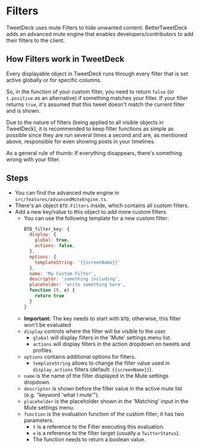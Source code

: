 # Filters

TweetDeck uses mute Filters to hide unwanted content. BetterTweetDeck adds an advanced mute engine that enables developers/contributors to
add their filters to the client.

## How Filters work in TweetDeck

Every displayable object in TweetDeck runs through every filter that is set active globally or for specific columns.

So, in the function of your custom filter, you need to return `false` (or `t.positive` as an alternative) if something matches your filter. If your filter
returns `true`, it's assumed that this tweet doesn't match the current filter and is shown.

Due to the nature of filters (being applied to all visible objects in TweetDeck), it is recommended to keep filter functions as simple as possible since they
are run several times a second and are, as mentioned above, responsible for even showing posts in your timelines.

As a general rule of thumb: If everything disappears, there's something wrong with your filter.

## Steps

- You can find the advanced mute engine in `src/features/advancedMuteEngine.ts`.
- There's an object `BTD.Filters` inside, which contains all custom filters.
- Add a new key/value to this object to add more custom filters.
  - You can use the following template for a new custom filter:
    ```js
    BTD_filter_key: {
      display: {
        global: true,
        actions: false,
      },
      options: {
        templateString: '{{screenName}}'
      },
      name: 'My Custom Filter',
      descriptor: 'something including',
      placeholder: 'write something here',
      function (t, e) {
        return true
      }
    }
    ```
  - **Important:** The key needs to start with `BTD`; otherwise, this filter won't be evaluated
  - `display` controls where the filter will be visible to the user.
    - `global` will display filters in the 'Mute' settings menu list.
    - `actions` will display filters in the action dropdown on tweets and profiles.
  - `options` contains additional options for filters.
    - `templateString` allows to change the filter value used in `display.actions` filters (default: `{{screenName}}`).
  - `name` is the name of the filter displayed in the Mute settings dropdown.
  - `descriptor` is shown before the filter value in the active mute list (e.g. "keyword 'what I mute'").
  - `placeholder` is the placeholder shown in the 'Matching' input in the Mute settings menu.
  - `function` is the evaluation function of the custom filter; it has two parameters.
    - `t` is a reference to the Filter executing this evaluation.
    - `e` is a reference to the filter target (usually a `TwitterStatus`).
    - The function needs to return a boolean value.
